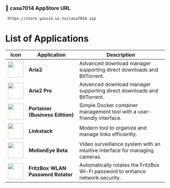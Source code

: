 ### 🐋 casa7014 AppStore URL

     https://store.yassin.us.to/casa7014.zip


# List of Applications  

| Icon                             | Application                  | Description                                                                                     |
|----------------------------------|------------------------------|-------------------------------------------------------------------------------------------------|
| <img src="https://cdn.jsdelivr.net/gh/yassinyl/casa7014@refs/heads/main/Apps/Aria2/icon.png" width="50" height="auto"> | **Aria2**                    | Advanced download manager supporting direct downloads and BitTorrent.                         |
| <img src="https://cdn.jsdelivr.net/gh/yassinyl/casa7014@refs/heads/main/Apps/Aria2%20Pro/icon.png" width="50" height="auto"> | **Aria2 Pro**                | Advanced download manager supporting direct downloads and BitTorrent.                         |
| <img src="https://cdn.jsdelivr.net/gh/yassinyl/casa7014@refs/heads/main/Apps/Portainer%20Business%20Edition/icon.png" width="50" height="auto"> | **Portainer (Business Edition)** | Simple Docker container management tool with a user-friendly interface.                      |
| <img src="https://cdn.jsdelivr.net/gh/yassinyl/casa7014@refs/heads/main/Apps/linkstack/icon.png" width="50" height="auto"> | **Linkstack**                | Modern tool to organize and manage links efficiently.                                          |
| <img src="https://cdn.jsdelivr.net/gh/yassinyl/casa7014@refs/heads/main/Apps/motioneye%20beta/icon.png" width="50" height="auto"> | **MotionEye Beta**           | Video surveillance system with an intuitive interface for managing cameras.                   |
| <img src="https://cdn.jsdelivr.net/gh/yassinyl/casa7014@refs/heads/main/Apps/fritzbox-wlan-password-rotator/icon.png" width="50" height="auto"> | **FritzBox WLAN Password Rotator** | Automatically rotates the FritzBox Wi-Fi password to enhance network security.              |
